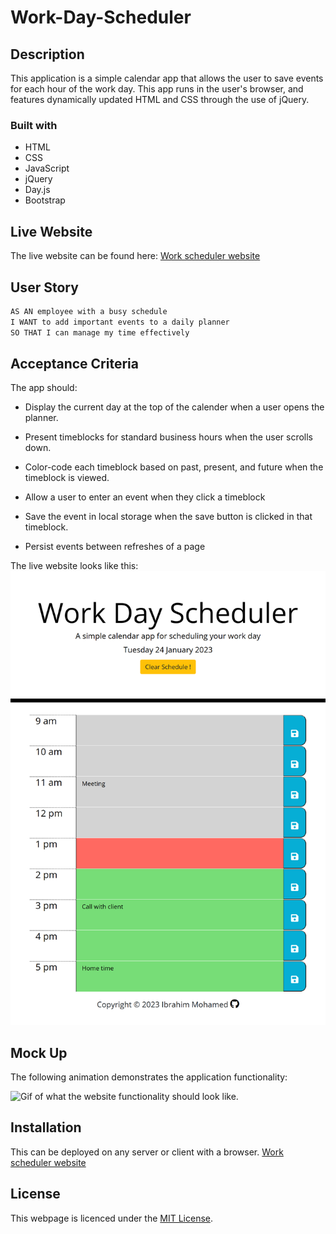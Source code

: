 # Work-Day-Scheduler

## Description

This application is a simple calendar app that allows the user to save events for each hour of the work day. This app runs in the user's browser, and features dynamically updated HTML and CSS through the use of jQuery.

### Built with
* HTML 
* CSS 
* JavaScript
* jQuery
* Day.js
* Bootstrap

## Live Website

The live website can be found here: <a href="https://ibrahim-mohamed45.github.io/Work-Day-Scheduler/" target="_blank"> Work scheduler website</a>

## User Story

```md
AS AN employee with a busy schedule
I WANT to add important events to a daily planner
SO THAT I can manage my time effectively
```

## Acceptance Criteria

The app should:

* Display the current day at the top of the calender when a user opens the planner.
 
* Present timeblocks for standard business hours when the user scrolls down.
 
* Color-code each timeblock based on past, present, and future when the timeblock is viewed.
 
* Allow a user to enter an event when they click a timeblock

* Save the event in local storage when the save button is clicked in that timeblock.

* Persist events between refreshes of a page

The live website looks like this:
<img src="assets\images\Work-Scheduler-Website.png" alt="Image of what the website should look like.">

## Mock Up
The following animation demonstrates the application functionality:

<img src="assets\images\Work-Scheduler-GIF.gif" alt="Gif of what the website functionality should look like.">

## Installation

This can be deployed on any server or client with a browser. <a href="https://ibrahim-mohamed45.github.io/Work-Day-Scheduler/" target="_blank"> Work scheduler website</a>

## License

This webpage is licenced under the <a href="https://github.com/Ibrahim-Mohamed45/Work-Day-Scheduler/blob/main/LICENSE">MIT License</a>.
